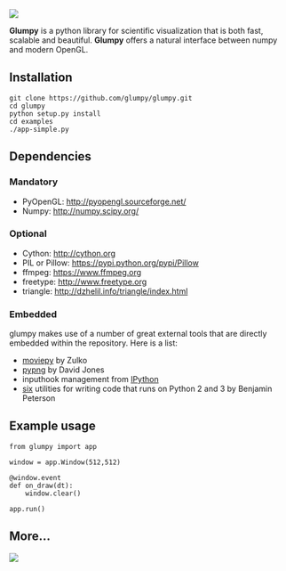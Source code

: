 <img src="https://raw.githubusercontent.com/rougier/glumpy/master/doc/_static/glumpy-teaser.png">

**Glumpy** is a python library for scientific visualization that is both fast,
scalable and beautiful. **Glumpy** offers a natural interface between numpy
and modern OpenGL.

## Installation

```
git clone https://github.com/glumpy/glumpy.git
cd glumpy
python setup.py install
cd examples
./app-simple.py
```

## Dependencies

### Mandatory

* PyOpenGL: http://pyopengl.sourceforge.net/
* Numpy: http://numpy.scipy.org/


### Optional

* Cython: http://cython.org
* PIL or Pillow: https://pypi.python.org/pypi/Pillow
* ffmpeg: https://www.ffmpeg.org
* freetype: http://www.freetype.org
* triangle: http://dzhelil.info/triangle/index.html


### Embedded

glumpy makes use of a number of great external tools that are directly embedded
within the repository. Here is a list:

* [moviepy](https://github.com/Zulko/moviepy) by Zulko
* [pypng](<https://github.com/drj11/pypng>) by David Jones
* inputhook management from [IPython](https://github.com/ipython/ipython)
* [six](https://pypi.python.org/pypi/six/) utilities for writing code that runs
  on Python 2 and 3 by Benjamin Peterson


## Example usage

    from glumpy import app

    window = app.Window(512,512)

    @window.event
    def on_draw(dt):
        window.clear()

    app.run()

## More...

<img src="https://raw.githubusercontent.com/rougier/glumpy/master/doc/_static/poster.png">
